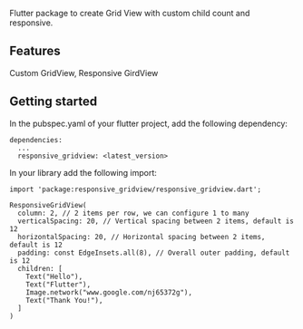 <!--
This README describes the package. If you publish this package to pub.dev,
this README's contents appear on the landing page for your package.

For information about how to write a good package README, see the guide for
[writing package pages](https://dart.dev/guides/libraries/writing-package-pages).

For general information about developing packages, see the Dart guide for
[creating packages](https://dart.dev/guides/libraries/create-library-packages)
and the Flutter guide for
[developing packages and plugins](https://flutter.dev/developing-packages).
-->

Flutter package to create Grid View with custom child count and responsive.

## Features

Custom GridView, Responsive GirdView

## Getting started

In the pubspec.yaml of your flutter project, add the following dependency:

```
dependencies:
  ...
  responsive_gridview: <latest_version>
```

In your library add the following import:

```
import 'package:responsive_gridview/responsive_gridview.dart';
```

```
ResponsiveGridView(
  column: 2, // 2 items per row, we can configure 1 to many
  verticalSpacing: 20, // Vertical spacing between 2 items, default is 12
  horizontalSpacing: 20, // Horizontal spacing between 2 items, default is 12
  padding: const EdgeInsets.all(8), // Overall outer padding, default is 12
  children: [
    Text("Hello"),
    Text("Flutter"),
    Image.network("www.google.com/nj65372g"),
    Text("Thank You!"),
  ]
)
```

